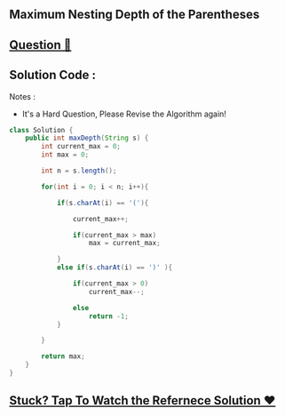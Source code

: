 ## Maximum Nesting Depth of the Parentheses
## [Question 🦋](https://leetcode.com/problems/maximum-nesting-depth-of-the-parentheses/)

## Solution Code :
Notes :
- It's a Hard Question, Please Revise the Algorithm again!
```java
class Solution {
    public int maxDepth(String s) {
        int current_max = 0;
        int max = 0;

        int n = s.length();

        for(int i = 0; i < n; i++){

            if(s.charAt(i) == '('){

                current_max++;

                if(current_max > max)
                    max = current_max;

            }
            else if(s.charAt(i) == ')' ){

                if(current_max > 0)
                    current_max--;

                else
                    return -1;
            }

        }

        return max;
    }
}
```

## [Stuck? Tap To Watch the Refernece Solution ❤](https://www.youtube.com/watch?v=IOQi3aJFIaM)